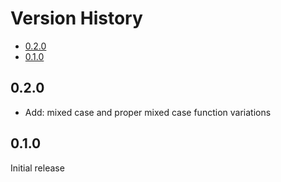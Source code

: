 # Version History

[TOC]: # " "

- [0.2.0](#020)
- [0.1.0](#010)


## 0.2.0

* Add: mixed case and proper mixed case function variations

## 0.1.0

Initial release
